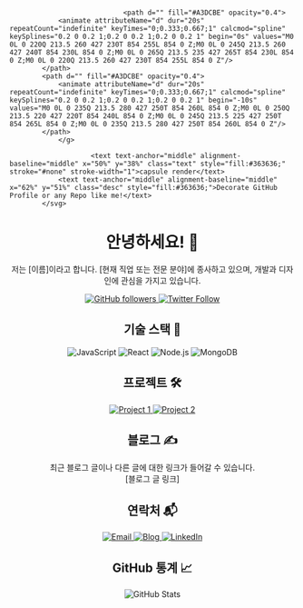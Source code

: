 <!-- Header -->
<svg xmlns="http://www.w3.org/2000/svg" xmlns:xlink="http://www.w3.org/1999/xlink" style="z-index:1;position:relative" width="854" height="300" viewBox="0 0 854 300">
                <style>
                            .text {
						font-size: 90px;
						font-weight: 700;
						font-family: -apple-system,BlinkMacSystemFont,Segoe UI,Helvetica,Arial,sans-serif,Apple Color Emoji,Segoe UI Emoji;
					}
					.desc {
						font-size: 20px;
						font-weight: 500;
						font-family: -apple-system,BlinkMacSystemFont,Segoe UI,Helvetica,Arial,sans-serif,Apple Color Emoji,Segoe UI Emoji;
					}
                            .text, .desc {
							animation: fadeIn 1.2s ease-in-out forwards;
						}@keyframes fadeIn {
						  from {
							opacity: 0;
						  }
						  to {
							opacity: 1;
						  }
						};
                        </style>
                <g transform="translate(427, 150) scale(1, 1) translate(-427, -150)">
                    
                                
                                <path d="" fill="#A3DCBE" opacity="0.4">
                <animate attributeName="d" dur="20s" repeatCount="indefinite" keyTimes="0;0.333;0.667;1" calcmod="spline" keySplines="0.2 0 0.2 1;0.2 0 0.2 1;0.2 0 0.2 1" begin="0s" values="M0 0L 0 220Q 213.5 260 427 230T 854 255L 854 0 Z;M0 0L 0 245Q 213.5 260 427 240T 854 230L 854 0 Z;M0 0L 0 265Q 213.5 235 427 265T 854 230L 854 0 Z;M0 0L 0 220Q 213.5 260 427 230T 854 255L 854 0 Z"/>
            </path>
            <path d="" fill="#A3DCBE" opacity="0.4">
                <animate attributeName="d" dur="20s" repeatCount="indefinite" keyTimes="0;0.333;0.667;1" calcmod="spline" keySplines="0.2 0 0.2 1;0.2 0 0.2 1;0.2 0 0.2 1" begin="-10s" values="M0 0L 0 235Q 213.5 280 427 250T 854 260L 854 0 Z;M0 0L 0 250Q 213.5 220 427 220T 854 240L 854 0 Z;M0 0L 0 245Q 213.5 225 427 250T 854 265L 854 0 Z;M0 0L 0 235Q 213.5 280 427 250T 854 260L 854 0 Z"/>
            </path>
                </g>
                
                        <text text-anchor="middle" alignment-baseline="middle" x="50%" y="38%" class="text" style="fill:#363636;" stroke="#none" stroke-width="1">capsule render</text>
                <text text-anchor="middle" alignment-baseline="middle" x="62%" y="51%" class="desc" style="fill:#363636;">Decorate GitHub Profile or any Repo like me!</text> 
            </svg>

<!-- Introduction -->
<h1 align="center">안녕하세요! 👋</h1>

<p align="center">
  저는 [이름]이라고 합니다. [현재 직업 또는 전문 분야]에 종사하고 있으며, 개발과 디자인에 관심을 가지고 있습니다.
</p>

<!-- Social Badges -->
<p align="center">
  <a href="https://github.com/yourusername">
    <img alt="GitHub followers" src="https://img.shields.io/github/followers/yourusername?label=Follow&style=social">
  </a>
  <a href="https://twitter.com/yourtwitter">
    <img alt="Twitter Follow" src="https://img.shields.io/twitter/follow/yourtwitter?label=Follow&style=social">
  </a>
</p>

<!-- Tech Stack -->
<h2 align="center">기술 스택 🚀</h2>

<p align="center">
  <img src="https://img.shields.io/badge/-JavaScript-F7DF1E?style=flat-square&logo=javascript&logoColor=white" alt="JavaScript" />
  <img src="https://img.shields.io/badge/-React-61DAFB?style=flat-square&logo=react&logoColor=white" alt="React" />
  <img src="https://img.shields.io/badge/-Node.js-339933?style=flat-square&logo=node.js&logoColor=white" alt="Node.js" />
  <img src="https://img.shields.io/badge/-MongoDB-47A248?style=flat-square&logo=mongodb&logoColor=white" alt="MongoDB" />
</p>

<!-- Projects -->
<h2 align="center">프로젝트 🛠️</h2>

<p align="center">
  <a href="https://github.com/yourusername/project1">
    <img src="https://img.shields.io/badge/-Project%201-239120?style=flat-square&logo=github&logoColor=white" alt="Project 1" />
  </a>
  <a href="https://github.com/yourusername/project2">
    <img src="https://img.shields.io/badge/-Project%202-239120?style=flat-square&logo=github&logoColor=white" alt="Project 2" />
  </a>
</p>

<!-- Blog -->
<h2 align="center">블로그 ✍️</h2>

<p align="center">
  최근 블로그 글이나 다른 글에 대한 링크가 들어갈 수 있습니다.
  <br/>
  [블로그 글 링크]
</p>

<!-- Contact -->
<h2 align="center">연락처 📬</h2>

<p align="center">
  <a href="mailto:youremail@gmail.com">
    <img src="https://img.shields.io/badge/-Email-D14836?style=flat-square&logo=gmail&logoColor=white" alt="Email" />
  </a>
  <a href="https://yourblog.com">
    <img src="https://img.shields.io/badge/-Blog-181717?style=flat-square&logo=github&logoColor=white" alt="Blog" />
  </a>
  <a href="https://www.linkedin.com/in/yourusername/">
    <img src="https://img.shields.io/badge/-LinkedIn-0077B5?style=flat-square&logo=linkedin&logoColor=white" alt="LinkedIn" />
  </a>
</p>

<!-- GitHub Stats -->
<h2 align="center">GitHub 통계 📈</h2>

<p align="center">
  <img src="https://github-readme-stats.vercel.app/api?username=yourusername&show_icons=true&count_private=true&theme=radical" alt="GitHub Stats" />
</p>
